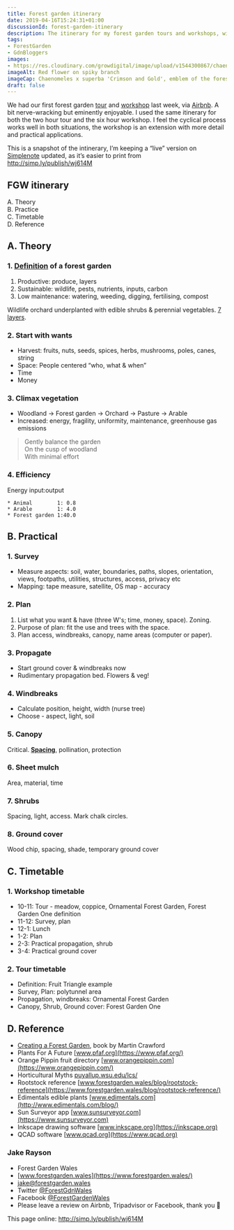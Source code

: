 ```yaml
---
title: Forest garden itinerary
date: 2019-04-16T15:24:31+01:00
discussionId: forest-garden-itinerary
description: The itinerary for my forest garden tours and workshops, with a link to a “live” page that will be kept up-to-date. 
tags: 
- ForestGarden
- GdnBloggers
images: 
- https://res.cloudinary.com/growdigital/image/upload/v1544300867/chaenomeles-41478572351.jpg
imageAlt: Red flower on spiky branch
imageCap: Chaenomeles x superba 'Crimson and Gold', emblem of the forest garden
draft: false
---
```


We had our first forest garden [tour](/tour/) and [workshop](/workshop/) last week, via [Airbnb](https://www.airbnb.co.uk/users/show/233536194). A bit nerve-wracking but eminently enjoyable. I used the same itinerary for both the two hour tour and the six hour workshop. I feel the cyclical process works well in both situations, the workshop is an extension with more detail and practical applications.

This is a snapshot of the intinerary, I’m keeping a “live” version on [Simplenote](https://simplenote.com) updated, as it’s easier to print from <http://simp.ly/publish/wj614M>

## FGW itinerary

A. Theory  
B. Practice  
C. Timetable  
D. Reference

## A. Theory

### 1. [Definition](https://www.forestgarden.wales/blog/what-is-a-forest-garden/) of a forest garden

1. Productive: produce, layers
2. Sustainable: wildlife, pests, nutrients, inputs, carbon
3. Low maintenance: watering, weeding, digging, fertilising, compost

Wildlife orchard underplanted with edible shrubs & perennial vegetables. [7 layers](https://www.forestgarden.wales/blog/seven-layers-forest-garden/).

### 2. Start with wants

* Harvest: fruits, nuts, seeds, spices, herbs, mushrooms, poles, canes, string
* Space: People centered “who, what & when”
* Time
* Money

### 3. Climax vegetation

* Woodland -> Forest garden -> Orchard -> Pasture -> Arable
* Increased: energy, fragility, uniformity, maintenance, greenhouse gas emissions

> Gently balance the garden  
> On the cusp of woodland  
> With minimal effort  

### 4. Efficiency

Energy input:output
```
* Animal        1: 0.8
* Arable        1: 4.0
* Forest garden 1:40.0
```
<!--BREAK-->
## B. Practical

### 1. Survey

* Measure aspects: soil, water, boundaries, paths, slopes, orientation, views, footpaths, utilities, structures, access, privacy etc
* Mapping: tape measure, satellite, OS map - accuracy

### 2. Plan

1. List what you want & have (three W's; time, money, space). Zoning.
2. Purpose of plan: fit the use and trees with the space. 
3. Plan access, windbreaks, canopy, name areas (computer or paper).

### 3. Propagate

* Start ground cover & windbreaks now
* Rudimentary propagation bed. Flowers & veg!

### 4. Windbreaks

* Calculate position, height, width (nurse tree)
* Choose - aspect, light, soil

### 5. Canopy

Critical. **[Spacing](https://www.forestgarden.wales/blog/tree-spacing-forest-garden/)**, pollination, protection

### 6. Sheet mulch

Area, material, time

### 7. Shrubs

Spacing, light, access. Mark chalk circles.

### 8. Ground cover

Wood chip, spacing, shade, temporary ground cover

<!--BREAK-->
## C. Timetable

### 1. Workshop timetable

* 10-11: Tour - meadow, coppice, Ornamental Forest Garden, Forest Garden One definition
* 11-12: Survey, plan
* 12-1: Lunch
* 1-2: Plan
* 2-3: Practical propagation, shrub
* 3-4: Practical ground cover

### 2. Tour timetable

* Definition: Fruit Triangle example
* Survey, Plan: polytunnel area
* Propagation, windbreaks: Ornamental Forest Garden
* Canopy, Shrub, Ground cover: Forest Garden One

## D. Reference

* [Creating a Forest Garden](https://www.agroforestry.co.uk/product/creating-a-forest-garden-2/), book by Martin Crawford
* Plants For A Future [www.pfaf.org](https://www.pfaf.org/)
* Orange Pippin fruit directory [www.orangepippin.com](https://www.orangepippin.com/)
* Horticultural Myths [puyallup.wsu.edu/lcs/](https://puyallup.wsu.edu/lcs/)
* Rootstock reference [www.forestgarden.wales/blog/rootstock-reference](https://www.forestgarden.wales/blog/rootstock-reference/)
* Edimentals edible plants [www.edimentals.com](http://www.edimentals.com/blog/)
* Sun Surveyor app [www.sunsurveyor.com](https://www.sunsurveyor.com)
* Inkscape drawing software [www.inkscape.org](https://inkscape.org)
* QCAD software [www.qcad.org](https://www.qcad.org)

### Jake Rayson  

* Forest Garden Wales  
* [www.forestgarden.wales](https://www.forestgarden.wales/)
* <jake@forestgarden.wales>  
* Twitter [@ForestGdnWales](https://twitter.com/ForestGdnWales)  
* Facebook [@ForestGardenWales](https://facebook.com/ForestGardenWales)  
* Please leave a review on Airbnb, Tripadvisor or Facebook, thank you 🙂

This page online: <http://simp.ly/publish/wj614M>
